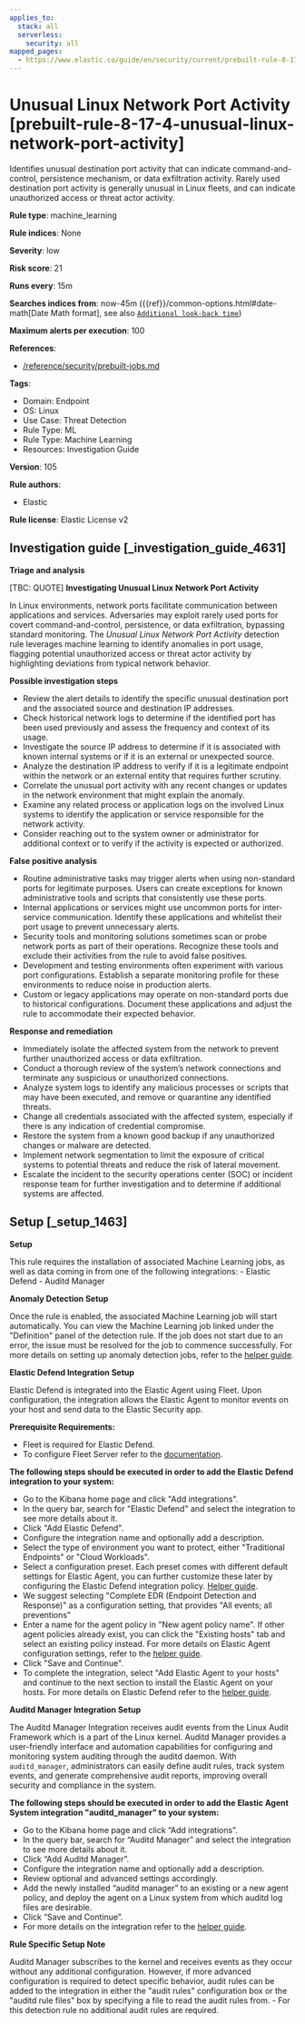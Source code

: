 ```yaml
---
applies_to:
  stack: all
  serverless:
    security: all
mapped_pages:
  - https://www.elastic.co/guide/en/security/current/prebuilt-rule-8-17-4-unusual-linux-network-port-activity.html
---
```


# Unusual Linux Network Port Activity [prebuilt-rule-8-17-4-unusual-linux-network-port-activity]

Identifies unusual destination port activity that can indicate command-and-control, persistence mechanism, or data exfiltration activity. Rarely used destination port activity is generally unusual in Linux fleets, and can indicate unauthorized access or threat actor activity.

**Rule type**: machine_learning

**Rule indices**: None

**Severity**: low

**Risk score**: 21

**Runs every**: 15m

**Searches indices from**: now-45m ({{ref}}/common-options.html#date-math[Date Math format], see also [`Additional look-back time`](docs-content://solutions/security/detect-and-alert/create-detection-rule.md#rule-schedule))

**Maximum alerts per execution**: 100

**References**:

* [/reference/security/prebuilt-jobs.md](/reference/prebuilt-jobs.md)

**Tags**:

* Domain: Endpoint
* OS: Linux
* Use Case: Threat Detection
* Rule Type: ML
* Rule Type: Machine Learning
* Resources: Investigation Guide

**Version**: 105

**Rule authors**:

* Elastic

**Rule license**: Elastic License v2

## Investigation guide [_investigation_guide_4631]

**Triage and analysis**

[TBC: QUOTE]
**Investigating Unusual Linux Network Port Activity**

In Linux environments, network ports facilitate communication between applications and services. Adversaries may exploit rarely used ports for covert command-and-control, persistence, or data exfiltration, bypassing standard monitoring. The *Unusual Linux Network Port Activity* detection rule leverages machine learning to identify anomalies in port usage, flagging potential unauthorized access or threat actor activity by highlighting deviations from typical network behavior.

**Possible investigation steps**

* Review the alert details to identify the specific unusual destination port and the associated source and destination IP addresses.
* Check historical network logs to determine if the identified port has been used previously and assess the frequency and context of its usage.
* Investigate the source IP address to determine if it is associated with known internal systems or if it is an external or unexpected source.
* Analyze the destination IP address to verify if it is a legitimate endpoint within the network or an external entity that requires further scrutiny.
* Correlate the unusual port activity with any recent changes or updates in the network environment that might explain the anomaly.
* Examine any related process or application logs on the involved Linux systems to identify the application or service responsible for the network activity.
* Consider reaching out to the system owner or administrator for additional context or to verify if the activity is expected or authorized.

**False positive analysis**

* Routine administrative tasks may trigger alerts when using non-standard ports for legitimate purposes. Users can create exceptions for known administrative tools and scripts that consistently use these ports.
* Internal applications or services might use uncommon ports for inter-service communication. Identify these applications and whitelist their port usage to prevent unnecessary alerts.
* Security tools and monitoring solutions sometimes scan or probe network ports as part of their operations. Recognize these tools and exclude their activities from the rule to avoid false positives.
* Development and testing environments often experiment with various port configurations. Establish a separate monitoring profile for these environments to reduce noise in production alerts.
* Custom or legacy applications may operate on non-standard ports due to historical configurations. Document these applications and adjust the rule to accommodate their expected behavior.

**Response and remediation**

* Immediately isolate the affected system from the network to prevent further unauthorized access or data exfiltration.
* Conduct a thorough review of the system’s network connections and terminate any suspicious or unauthorized connections.
* Analyze system logs to identify any malicious processes or scripts that may have been executed, and remove or quarantine any identified threats.
* Change all credentials associated with the affected system, especially if there is any indication of credential compromise.
* Restore the system from a known good backup if any unauthorized changes or malware are detected.
* Implement network segmentation to limit the exposure of critical systems to potential threats and reduce the risk of lateral movement.
* Escalate the incident to the security operations center (SOC) or incident response team for further investigation and to determine if additional systems are affected.


## Setup [_setup_1463]

**Setup**

This rule requires the installation of associated Machine Learning jobs, as well as data coming in from one of the following integrations: - Elastic Defend - Auditd Manager

**Anomaly Detection Setup**

Once the rule is enabled, the associated Machine Learning job will start automatically. You can view the Machine Learning job linked under the "Definition" panel of the detection rule. If the job does not start due to an error, the issue must be resolved for the job to commence successfully. For more details on setting up anomaly detection jobs, refer to the [helper guide](docs-content://explore-analyze/machine-learning/anomaly-detection.md).

**Elastic Defend Integration Setup**

Elastic Defend is integrated into the Elastic Agent using Fleet. Upon configuration, the integration allows the Elastic Agent to monitor events on your host and send data to the Elastic Security app.

**Prerequisite Requirements:**

* Fleet is required for Elastic Defend.
* To configure Fleet Server refer to the [documentation](docs-content://reference/ingestion-tools/fleet/fleet-server.md).

**The following steps should be executed in order to add the Elastic Defend integration to your system:**

* Go to the Kibana home page and click "Add integrations".
* In the query bar, search for "Elastic Defend" and select the integration to see more details about it.
* Click "Add Elastic Defend".
* Configure the integration name and optionally add a description.
* Select the type of environment you want to protect, either "Traditional Endpoints" or "Cloud Workloads".
* Select a configuration preset. Each preset comes with different default settings for Elastic Agent, you can further customize these later by configuring the Elastic Defend integration policy. [Helper guide](docs-content://solutions/security/configure-elastic-defend/configure-an-integration-policy-for-elastic-defend.md).
* We suggest selecting "Complete EDR (Endpoint Detection and Response)" as a configuration setting, that provides "All events; all preventions"
* Enter a name for the agent policy in "New agent policy name". If other agent policies already exist, you can click the "Existing hosts" tab and select an existing policy instead. For more details on Elastic Agent configuration settings, refer to the [helper guide](docs-content://reference/ingestion-tools/fleet/agent-policy.md).
* Click "Save and Continue".
* To complete the integration, select "Add Elastic Agent to your hosts" and continue to the next section to install the Elastic Agent on your hosts. For more details on Elastic Defend refer to the [helper guide](docs-content://solutions/security/configure-elastic-defend/install-elastic-defend.md).

**Auditd Manager Integration Setup**

The Auditd Manager Integration receives audit events from the Linux Audit Framework which is a part of the Linux kernel. Auditd Manager provides a user-friendly interface and automation capabilities for configuring and monitoring system auditing through the auditd daemon. With `auditd_manager`, administrators can easily define audit rules, track system events, and generate comprehensive audit reports, improving overall security and compliance in the system.

**The following steps should be executed in order to add the Elastic Agent System integration "auditd_manager" to your system:**

* Go to the Kibana home page and click “Add integrations”.
* In the query bar, search for “Auditd Manager” and select the integration to see more details about it.
* Click “Add Auditd Manager”.
* Configure the integration name and optionally add a description.
* Review optional and advanced settings accordingly.
* Add the newly installed “auditd manager” to an existing or a new agent policy, and deploy the agent on a Linux system from which auditd log files are desirable.
* Click “Save and Continue”.
* For more details on the integration refer to the [helper guide](https://docs.elastic.co/integrations/auditd_manager).

**Rule Specific Setup Note**

Auditd Manager subscribes to the kernel and receives events as they occur without any additional configuration. However, if more advanced configuration is required to detect specific behavior, audit rules can be added to the integration in either the "audit rules" configuration box or the "auditd rule files" box by specifying a file to read the audit rules from. - For this detection rule no additional audit rules are required.


